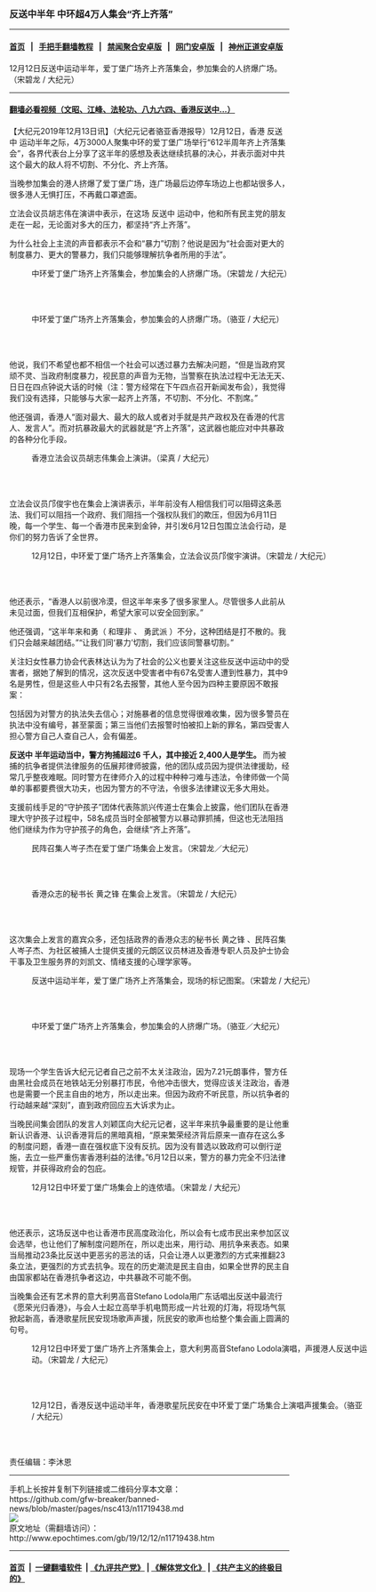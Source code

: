 ### 反送中半年 中环超4万人集会“齐上齐落”
------------------------

#### [首页](https://github.com/gfw-breaker/banned-news/blob/master/README.md) &nbsp;&nbsp;|&nbsp;&nbsp; [手把手翻墙教程](https://github.com/gfw-breaker/guides/wiki) &nbsp;&nbsp;|&nbsp;&nbsp; [禁闻聚合安卓版](https://github.com/gfw-breaker/bn-android) &nbsp;&nbsp;|&nbsp;&nbsp; [网门安卓版](https://github.com/oGate2/oGate) &nbsp;&nbsp;|&nbsp;&nbsp; [神州正道安卓版](https://github.com/SzzdOgate/update) 



<div><img alt="" class="aligncenter wp-post-image" src="http://i.epochtimes.com/assets/uploads/2019/12/photo_2019-12-13_08-11-48-600x400.jpg"/>
<div class="red16 caption">
 12月12日反送中运动半年，爱丁堡广场齐上齐落集会，参加集会的人挤爆广场。（宋碧龙 / 大纪元）
</div>
</div><hr/>

#### [翻墙必看视频（文昭、江峰、法轮功、八九六四、香港反送中...）](https://github.com/gfw-breaker/banned-news/blob/master/pages/link3.md)

<div><p>
 【大纪元2019年12月13日讯】（大纪元记者骆亚香港报导）12月12日，香港
 <ok href="http://www.epochtimes.com/gb/tag/%E5%8F%8D%E9%80%81%E4%B8%AD.html">
  反送中
 </ok>
 运动半年之际，4万3000人聚集中环的爱丁堡广场举行“612半周年齐上齐落集会”，各界代表台上分享了这半年的感想及表达继续抗暴的决心，并表示面对中共这个最大的敌人将不切割、不分化、齐上齐落。
</p>
<p>
 当晚参加集会的港人挤爆了爱丁堡广场，连广场最后边停车场边上也都站很多人，很多港人无惧打压，不再戴口罩遮面。
</p>
<p>
 立法会议员胡志伟在演讲中表示，在这场
 <ok href="http://www.epochtimes.com/gb/tag/%E5%8F%8D%E9%80%81%E4%B8%AD.html">
  反送中
 </ok>
 运动中，他和所有民主党的朋友走在一起，无论面对多大的压力，都坚持“齐上齐落”。
</p>
<p>
 为什么社会上主流的声音都表示不会和“暴力”切割？他说是因为“社会面对更大的制度暴力、更大的警暴力，我们只能够理解抗争者所用的手法”。
</p>
<figure class="wp-caption aligncenter" id="attachment_11719539" style="width: 606px">
 <ok href="http://i.epochtimes.com/assets/uploads/2019/12/6d7d6a73a4bad35956c31f9fb7d30098.png">
  <img alt="" class="wp-image-11719539" src="http://i.epochtimes.com/assets/uploads/2019/12/6d7d6a73a4bad35956c31f9fb7d30098.png"/>
 </ok>
 <br/><figcaption class="wp-caption-text">
  中环爱丁堡广场齐上齐落集会，参加集会的人挤爆广场。（宋碧龙 / 大纪元）
 </figcaption><br/>
</figure><br/>
<figure class="wp-caption aligncenter" id="attachment_11719512" style="width: 600px">
 <ok href="http://i.epochtimes.com/assets/uploads/2019/12/photo_2019-12-13_08-08-23.jpg">
  <img alt="" class="wp-image-11719512" src="http://i.epochtimes.com/assets/uploads/2019/12/photo_2019-12-13_08-08-23.jpg"/>
 </ok>
 <br/><figcaption class="wp-caption-text">
  中环爱丁堡广场齐上齐落集会，参加集会的人挤爆广场。（骆亚 / 大纪元）
 </figcaption><br/>
</figure><br/>
<p>
 他说，我们不希望也都不相信一个社会可以透过暴力去解决问题，“但是当政府冥顽不灵、当政府制度暴力，视民意的声音为无物，当警察在执法过程中无法无天、日日在四点钟说大话的时候（注：警方经常在下午四点召开新闻发布会），我觉得我们没有选择，只能够与大家一起齐上齐落，不切割、不分化、不割席。”
</p>
<p>
 他还强调，香港人“面对最大、最大的敌人或者对手就是共产政权及在香港的代言人、发言人”。而对抗暴政最大的武器就是“齐上齐落”，这武器也能应对中共暴政的各种分化手段。
</p>
<figure class="wp-caption aligncenter" id="attachment_11719535" style="width: 600px">
 <ok href="http://i.epochtimes.com/assets/uploads/2019/12/1e5824999f4eee2dcbef39d810e339f1.png">
  <img alt="" class="wp-image-11719535" src="http://i.epochtimes.com/assets/uploads/2019/12/1e5824999f4eee2dcbef39d810e339f1.png"/>
 </ok>
 <br/><figcaption class="wp-caption-text">
  香港立法会议员胡志伟集会上演讲。（梁真 / 大纪元）
 </figcaption><br/>
</figure><br/>
<p>
 立法会议员邝俊宇也在集会上演讲表示，半年前没有人相信我们可以阻碍这条恶法、我们可以阻挡一个政府、我们阻挡一个强权队我们的欺压，但因为6月11日晚，每一个学生、每一个香港市民来到金钟，并引发6月12日包围立法会行动，是你们的努力告诉了全世界。
</p>
<figure class="wp-caption aligncenter" id="attachment_11719496" style="width: 601px">
 <ok href="http://i.epochtimes.com/assets/uploads/2019/12/photo_2019-12-13_07-51-06.jpg">
  <img alt="" class="wp-image-11719496" src="http://i.epochtimes.com/assets/uploads/2019/12/photo_2019-12-13_07-51-06.jpg"/>
 </ok>
 <br/><figcaption class="wp-caption-text">
  12月12日，中环爱丁堡广场齐上齐落集会，立法会议员邝俊宇演讲。（宋碧龙 / 大纪元）
 </figcaption><br/>
</figure><br/>
<p>
 他还表示，“香港人以前很冷漠，但这半年来多了很多家里人。尽管很多人此前从未见过面，但我们互相保护，希望大家可以安全回到家。”
</p>
<p>
 他还强调，“这半年来和勇（
 <ok href="http://www.epochtimes.com/gb/tag/%E5%92%8C%E7%90%86%E9%9D%9E.html">
  和理非
 </ok>
 、
 <ok href="http://www.epochtimes.com/gb/tag/%E5%8B%87%E6%AD%A6%E6%B4%BE.html">
  勇武派
 </ok>
 ）不分，这种团结是打不散的。我们只会越来越团结。”“让我们同‘暴力’切割，我们应该同警暴切割。”
</p>
<p>
 关注妇女性暴力协会代表林达认为为了社会的公义也要关注这些反送中运动中的受害者，据她了解到的情况，这次反送中受害者中有67名受害人遭到性暴力，其中9名是男性，但是这些人中只有2名去报警，其他人至今因为四种主要原因不敢报案：
</p>
<p>
 包括因为对警方的执法失去信心；对施暴者的信息觉得很难收集，因为很多警员在执法中没有编号，甚至蒙面；第三当他们去报警时怕被扣上新的罪名，第四受害人担心警方自己人查自己人，会有偏差。
</p>
<p>
 <strong>
  反送中 半年运动当中，警方拘捕超过6
 </strong>
 <strong>
  千人，其中接近
 </strong>
 <strong>
  2,400人是学生。
 </strong>
 而为被捕的抗争者提供法律服务的伍展邦律师披露，他的团队成员因为提供法律援助，经常几乎整夜难眠。同时警方在律师介入的过程中种种刁难与违法，令律师做一个简单的事都要费很大功夫，也因为警方的不守法，令很多法律建议无多大用处。
</p>
<p>
 支援前线手足的“守护孩子”团体代表陈凯兴传道士在集会上披露，他们团队在香港理大守护孩子过程中，58名成员当时全部被警方以暴动罪抓捕，但这也无法阻挡他们继续为作为守护孩子的角色，会继续“齐上齐落”。
</p>
<figure class="wp-caption aligncenter" id="attachment_11719550" style="width: 598px">
 <ok href="http://i.epochtimes.com/assets/uploads/2019/12/photo_2019-12-13_08-25-37.jpg">
  <img alt="" class="wp-image-11719550" src="http://i.epochtimes.com/assets/uploads/2019/12/photo_2019-12-13_08-25-37.jpg"/>
 </ok>
 <br/><figcaption class="wp-caption-text">
  民阵召集人岑子杰在爱丁堡广场集会上发言。（宋碧龙／大纪元）
 </figcaption><br/>
</figure><br/>
<figure class="wp-caption aligncenter" id="attachment_11719553" style="width: 604px">
 <ok href="http://i.epochtimes.com/assets/uploads/2019/12/photo_2019-12-13_08-25-32.jpg">
  <img alt="" class="wp-image-11719553" src="http://i.epochtimes.com/assets/uploads/2019/12/photo_2019-12-13_08-25-32.jpg"/>
 </ok>
 <br/><figcaption class="wp-caption-text">
  香港众志的秘书长
  <ok href="http://www.epochtimes.com/gb/tag/%E9%BB%84%E4%B9%8B%E9%94%8B.html">
   黄之锋
  </ok>
  在集会上发言。（宋碧龙 / 大纪元）
 </figcaption><br/>
</figure><br/>
<p>
 这次集会上发言的嘉宾众多，还包括政界的香港众志的秘书长
 <ok href="http://www.epochtimes.com/gb/tag/%E9%BB%84%E4%B9%8B%E9%94%8B.html">
  黄之锋
 </ok>
 、民阵召集人岑子杰、为社区被捕人士提供支援的元朗区议员林进及香港专职人员及护士协会干事及卫生服务界的刘凯文、情绪支援的心理学家等。
</p>
<figure class="wp-caption aligncenter" id="attachment_11719521" style="width: 604px">
 <ok href="http://i.epochtimes.com/assets/uploads/2019/12/photo_2019-12-13_08-14-56.jpg">
  <img alt="" class="wp-image-11719521" src="http://i.epochtimes.com/assets/uploads/2019/12/photo_2019-12-13_08-14-56.jpg"/>
 </ok>
 <br/><figcaption class="wp-caption-text">
  反送中运动半年，爱丁堡广场齐上齐落集会，现场的标记图案。（宋碧龙 / 大纪元）
 </figcaption><br/>
</figure><br/>
<figure class="wp-caption aligncenter" id="attachment_11719547" style="width: 599px">
 <ok href="http://i.epochtimes.com/assets/uploads/2019/12/photo_2019-12-13_08-29-20.jpg">
  <img alt="" class="wp-image-11719547" src="http://i.epochtimes.com/assets/uploads/2019/12/photo_2019-12-13_08-29-20.jpg"/>
 </ok>
 <br/><figcaption class="wp-caption-text">
  中环爱丁堡广场齐上齐落集会，参加集会的人挤爆广场。（骆亚／大纪元）
 </figcaption><br/>
</figure><br/>
<p>
 现场一个学生告诉大纪元记者自己之前不太关注政治，因为7.21元朗事件，警方任由黑社会成员在地铁站无分别暴打市民，令他冲击很大，觉得应该关注政治，香港也是需要一个民主自由的地方，所以走出来。但因为政府不听民意，所以抗争者的行动越来越“深刻”，直到政府回应五大诉求为止。
</p>
<p>
 当晚民间集会团队的发言人刘颖匡向大纪元记者，这半年来抗争最重要的是让他重新认识香港、认识香港背后的黑暗真相，“原来繁荣经济背后原来一直存在这么多的制度问题，香港一直在强权底下没有反抗。因为没有普选以致政府可以倒行逆施，去立一些严重伤害香港利益的法律。”6月12日以来，警方的暴力完全不归法律规管，并获得政府会的包庇。
</p>
<figure class="wp-caption aligncenter" id="attachment_11719564" style="width: 598px">
 <ok href="http://i.epochtimes.com/assets/uploads/2019/12/photo_2019-12-13_08-42-23.jpg">
  <img alt="" class="wp-image-11719564" src="http://i.epochtimes.com/assets/uploads/2019/12/photo_2019-12-13_08-42-23.jpg"/>
 </ok>
 <br/><figcaption class="wp-caption-text">
  12月12日中环爱丁堡广场集会上的连侬墙。（宋碧龙 / 大纪元）
 </figcaption><br/>
</figure><br/>
<p>
 他还表示，这场反送中也让香港市民高度政治化，所以会有七成市民出来参加区议会选举，也让他们了解制度问题所在，所以走出来，用行动、用抗争来表态。如果当局推动23条比反送中更恶劣的恶法的话，只会让港人以更激烈的方式来推翻23条立法，更强烈的方式去抗争。现在的历史潮流是民主自由，如果全世界的民主自由国家都站在香港抗争者这边，中共暴政不可能不倒。
</p>
<p>
 当晚集会还有艺术界的意大利男高音Stefano Lodola用广东话唱出反送中最流行《愿荣光归香港》，与会人士起立高举手机电筒形成一片壮观的灯海，将现场气氛掀起新高，香港歌星阮民安现场歌声声援，阮民安的歌声也给整个集会画上圆满的句号。
</p>
<p>
</p>
<figure class="wp-caption aligncenter" id="attachment_11719501" style="width: 607px">
 <ok href="http://i.epochtimes.com/assets/uploads/2019/12/photo_2019-12-13_07-50-36.jpg">
  <img alt="" class="wp-image-11719501" src="http://i.epochtimes.com/assets/uploads/2019/12/photo_2019-12-13_07-50-36.jpg"/>
 </ok>
 <br/><figcaption class="wp-caption-text">
  12月12日中环爱丁堡广场齐上齐落集会上，意大利男高音Stefano Lodola演唱，声援港人反送中运动。（宋碧龙 / 大纪元）
 </figcaption><br/>
</figure><br/>
<figure class="wp-caption aligncenter" id="attachment_11719494" style="width: 604px">
 <ok href="http://i.epochtimes.com/assets/uploads/2019/12/photo_2019-12-13_07-46-19.jpg">
  <img alt="" class="wp-image-11719494" src="http://i.epochtimes.com/assets/uploads/2019/12/photo_2019-12-13_07-46-19.jpg"/>
 </ok>
 <br/><figcaption class="wp-caption-text">
  12月12日，香港反送中运动半年，香港歌星阮民安在中环爱丁堡广场集合上演唱声援集会。（骆亚 / 大纪元）
 </figcaption><br/>
</figure><br/>
<p>
 责任编辑：李沐恩
</p>
</div>
<hr/>
手机上长按并复制下列链接或二维码分享本文章：<br/>
https://github.com/gfw-breaker/banned-news/blob/master/pages/nsc413/n11719438.md <br/>
<a href='https://github.com/gfw-breaker/banned-news/blob/master/pages/nsc413/n11719438.md'><img src='https://github.com/gfw-breaker/banned-news/blob/master/pages/nsc413/n11719438.md.png'/></a> <br/>
原文地址（需翻墙访问）：http://www.epochtimes.com/gb/19/12/12/n11719438.htm


------------------------
#### [首页](https://github.com/gfw-breaker/banned-news/blob/master/README.md) &nbsp;|&nbsp; [一键翻墙软件](https://github.com/gfw-breaker/nogfw/blob/master/README.md) &nbsp;| [《九评共产党》](https://github.com/gfw-breaker/9ping.md/blob/master/README.md#九评之一评共产党是什么) | [《解体党文化》](https://github.com/gfw-breaker/jtdwh.md/blob/master/README.md) | [《共产主义的终极目的》](https://github.com/gfw-breaker/gczydzjmd.md/blob/master/README.md)


<img src='http://gfw-breaker.win/banned-news/pages/nsc413/n11719438.md' width='0px' height='0px'/>
